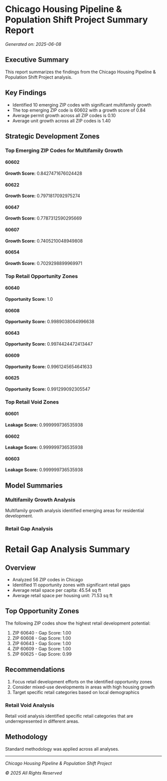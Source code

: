 # Chicago Housing Pipeline & Population Shift Project Summary Report

*Generated on: 2025-06-08*

## Executive Summary

This report summarizes the findings from the Chicago Housing Pipeline & Population Shift Project analysis.

## Key Findings

- Identified 10 emerging ZIP codes with significant multifamily growth
- The top emerging ZIP code is 60602 with a growth score of 0.84
- Average permit growth across all ZIP codes is 0.10
- Average unit growth across all ZIP codes is 1.40

## Strategic Development Zones

### Top Emerging ZIP Codes for Multifamily Growth

#### 60602

**Growth Score:** 0.8427471676024428


#### 60622

**Growth Score:** 0.7971817092975274


#### 60647

**Growth Score:** 0.7787312590295669


#### 60607

**Growth Score:** 0.7405210048949808


#### 60654

**Growth Score:** 0.7029298899969971



### Top Retail Opportunity Zones

#### 60640

**Opportunity Score:** 1.0


#### 60608

**Opportunity Score:** 0.9989038064996638


#### 60643

**Opportunity Score:** 0.9974424472413447


#### 60609

**Opportunity Score:** 0.9961245654641633


#### 60625

**Opportunity Score:** 0.991299092305547



### Top Retail Void Zones

#### 60601

**Leakage Score:** 0.999999736535938


#### 60602

**Leakage Score:** 0.999999736535938


#### 60603

**Leakage Score:** 0.999999736535938



## Model Summaries

### Multifamily Growth Analysis

Multifamily growth analysis identified emerging areas for residential development.

### Retail Gap Analysis

# Retail Gap Analysis Summary

## Overview
- Analyzed 56 ZIP codes in Chicago
- Identified 11 opportunity zones with significant retail gaps
- Average retail space per capita: 45.54 sq ft
- Average retail space per housing unit: 71.53 sq ft

## Top Opportunity Zones
The following ZIP codes show the highest retail development potential:
1. ZIP 60640 - Gap Score: 1.00
2. ZIP 60608 - Gap Score: 1.00
3. ZIP 60643 - Gap Score: 1.00
4. ZIP 60609 - Gap Score: 1.00
5. ZIP 60625 - Gap Score: 0.99

## Recommendations
1. Focus retail development efforts on the identified opportunity zones
2. Consider mixed-use developments in areas with high housing growth
3. Target specific retail categories based on local demographics


### Retail Void Analysis

Retail void analysis identified specific retail categories that are underrepresented in different areas.

## Methodology

Standard methodology was applied across all analyses.

---

*Chicago Housing Pipeline & Population Shift Project*

*© 2025 All Rights Reserved*